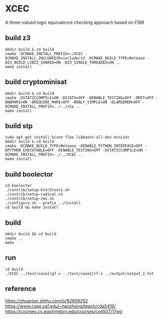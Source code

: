 # XCEC

A three-valued logic equivalence checking approach based on FSM

## build z3

```
mkdir build & cd build
cmake -DCMAKE_INSTALL_PREFIX=~/XCEC -DCMAKE_INSTALL_INCLUDEDIR=include/z3 -DCMAKE_BUILD_TYPE=Release -DZ3_BUILD_LIBZ3_SHARED=ON -DZ3_SINGLE_THREADED=ON ..
make install
```

## build cryptominisat

```
mkdir build & cd build
cmake -DSTATICCOMPILE=ON -DSTATS=OFF -DENABLE_TESTING=OFF -DMIT=OFF -DNOM4RI=ON -DREQUIRE_M4RI=OFF -DONLY_SIMPLE=ON -DLARGEMEM=OFF -DCMAKE_INSTALL_PREFIX=../../stp ..
make install
```

## build stp

```
sudo apt-get install bison flex libboost-all-dev minisat
mkdir build & cd build
cmake -DCMAKE_BUILD_TYPE=Release -DENABLE_PYTHON_INTERFACE=OFF -DPYTHON_EXECUTABLE=OFF -DENABLE_TESTING=OFF -DSTATICCOMPILE=ON -DCMAKE_INSTALL_PREFIX=../../XCEC ..
make install
```

## build boolector

```
cd boolector
./contrib/setup-btor2tools.sh
./contrib/setup-cadical.sh 
./contrib/setup-cms.sh 
./configure.sh --prefix ../install 
cd build && make install
```

## build

``` shell
mkdir build && cd build
cmake ..
make
```

## run

``` shell
cd build
./XCEC ../test/case2/gf.v ../test/case2/rf.v ../output/output_2.txt
```

## reference

https://zhuanlan.zhihu.com/p/92659252
https://www.csee.usf.edu/~haozheng/teach/cda5416/
https://courses.cs.washington.edu/courses/cse507/17wi/